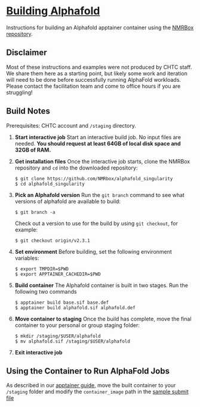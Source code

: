 <!--
   Copyright 2024, Center for High Throughput Computing, University of Wisconsin - Madison

   Licensed under the Apache License, Version 2.0 (the "License");
   you may not use this file except in compliance with the License.
   You may obtain a copy of the License at

       http://www.apache.org/licenses/LICENSE-2.0

   Unless required by applicable law or agreed to in writing, software
   distributed under the License is distributed on an "AS IS" BASIS,
   WITHOUT WARRANTIES OR CONDITIONS OF ANY KIND, either express or implied.
   See the License for the specific language governing permissions and
   limitations under the License.
-->

# [Building Alphafold](/software/AlphaFold)

Instructions for building an Alphafold apptainer container 
using the [NMRBox 
repository](https://github.com/NMRbox/alphafold_singularity). 

## Disclaimer

Most of these instructions and examples were not produced by CHTC staff. We 
share them here as a starting point, but likely some work and iteration will 
need to be done before successfully running AlphaFold workloads. Please contact 
the facilitation team and come to office hours if you are struggling! 

## Build Notes

Prerequisites: CHTC account and `/staging` directory. 

1. **Start interactive job** Start an interactive build job. No input 
files are needed. **You should request at least 64GB of local disk space 
and 32GB of RAM.**

1. **Get installation files** Once the interactive job starts, clone
	the NMRBox repository and `cd` into the downloaded repository: 
	```
	$ git clone https://github.com/NMRbox/alphafold_singularity
	$ cd alphafold_singularity
	```

1. **Pick an Alphafold version** Run the `git branch` command to see 
	what versions of alphafold are available to build: 
	```
	$ git branch -a
	```
	Check out a version to use for the build by using `git checkout`, 
	for example: 
	```
	$ git checkout origin/v2.3.1
	```

1. **Set environment** Before building, set the following environment 
	variables: 
	```
	$ export TMPDIR=$PWD
	$ export APPTAINER_CACHEDIR=$PWD
	```

1. **Build container** The Alphafold container is built in two stages. 
	Run the following two commands
	```
	$ apptainer build base.sif base.def
	$ apptainer build alphafold.sif alphafold.def
	```

1. **Move container to staging** Once the build has complete, move the 
	final container to your personal or group staging folder: 
	```
	$ mkdir /staging/$USER/alphafold
	$ mv alphafold.sif /staging/$USER/alphafold
	```

1. **Exit interactive job** 

## Using the Container to Run AlphaFold Jobs

As described in our 
[apptainer guide](https://chtc.cs.wisc.edu/uw-research-computing/apptainer-htc), move 
the built container to your `/staging` folder and modify the `container_image` path 
in the [sample submit file](alphafold-example/alphafold.submit)
